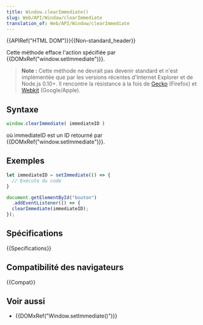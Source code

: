 ```yaml
---
title: Window.clearImmediate()
slug: Web/API/Window/clearImmediate
translation_of: Web/API/Window/clearImmediate
---
```


{{APIRef("HTML DOM")}}{{Non-standard_header}}

Cette méthode efface l'action spécifiée par {{DOMxRef("window.setImmediate")}}.

> **Note :** Cette méthode ne devrait pas devenir standard et n'est implémentée que par les versions récentes d'Internet Explorer et de Node.js 0.10+. Il rencontre la résistance à la fois de [Gecko](https://bugzilla.mozilla.org/show_bug.cgi?id=686201) (Firefox) et [Webkit](http://code.google.com/p/chromium/issues/detail?id=146172) (Google/Apple).

## Syntaxe

```js
window.clearImmediate( immediateID )
```

où immediateID est un ID retourné par {{DOMxRef("window.setImmediate")}}.

## Exemples

```js
let immediateID = setImmediate(() => {
  // Exécute du code
}

document.getElementById("bouton")
  .addEventListener(() => {
  clearImmediate(immediateID);
});
```

## Spécifications

{{Specifications}}

## Compatibilité des navigateurs

{{Compat}}

## Voir aussi

- {{DOMxRef("Window.setImmediate()")}}
